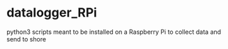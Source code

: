 # datalogger_RPi
python3 scripts meant to be installed on a Raspberry Pi to collect data and send to shore
